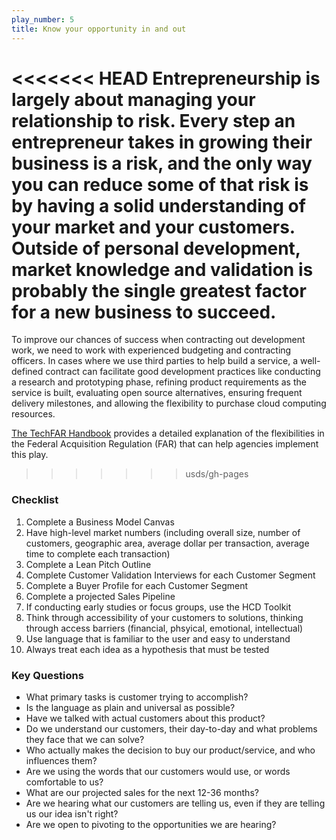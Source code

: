 ```yaml
---
play_number: 5
title: Know your opportunity in and out
---
```


<<<<<<< HEAD
Entrepreneurship is largely about managing your relationship to risk. Every step an entrepreneur takes in growing their business is a risk, and the only way you can reduce some of that risk is by having a solid understanding of your market and your customers. Outside of personal development, market knowledge and validation is probably the single greatest factor for a new business to succeed. 
=======
To improve our chances of success when contracting out development work, we need to work with experienced budgeting and contracting officers. In cases where we use third parties to help build a service, a well-defined contract can facilitate good development practices like conducting a research and prototyping phase, refining product requirements as the service is built, evaluating open source alternatives, ensuring frequent delivery milestones, and allowing the flexibility to purchase cloud computing resources.

[The TechFAR Handbook](https://techfarhub.cio.gov/handbook/) provides a detailed explanation of the flexibilities in the Federal Acquisition Regulation (FAR) that can help agencies implement this play.
>>>>>>> usds/gh-pages

### Checklist
1. Complete a Business Model Canvas
2. Have high-level market numbers (including overall size, number of customers, geographic area, average dollar per transaction, average time to complete each transaction)
3. Complete a Lean Pitch Outline
4. Complete Customer Validation Interviews for each Customer Segment
5. Complete a Buyer Profile for each Customer Segment
6. Complete a projected Sales Pipeline
7. If conducting early studies or focus groups, use the HCD Toolkit
8. Think through accessibility of your customers to solutions, thinking through access barriers (financial, phsyical, emotional, intellectual)
9. Use language that is familiar to the user and easy to understand
10. Always treat each idea as a hypothesis that must be tested

### Key Questions
- What primary tasks is customer trying to accomplish?
- Is the language as plain and universal as possible?
- Have we talked with actual customers about this product?
- Do we understand our customers, their day-to-day and what problems they face that we can solve?
- Who actually makes the decision to buy our product/service, and who influences them?
- Are we using the words that our customers would use, or words comfortable to us?
- What are our projected sales for the next 12-36 months?
- Are we hearing what our customers are telling us, even if they are telling us our idea isn't right?
- Are we open to pivoting to the opportunities we are hearing?